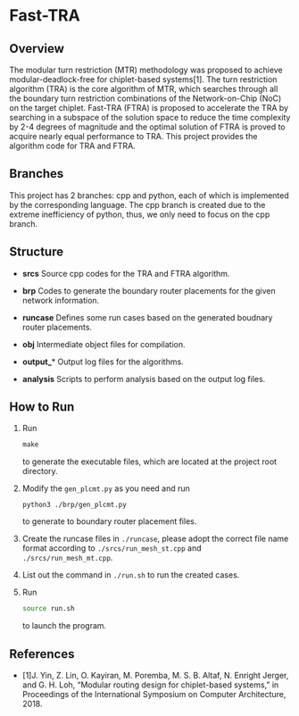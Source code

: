 # Fast-TRA

## Overview
The modular turn restriction (MTR) methodology was proposed to achieve modular-deadlock-free for chiplet-based systems[1]. The turn restriction algorithm (TRA) is the core algorithm of MTR, which searches through all the boundary turn restriction combinations of the Network-on-Chip (NoC) on the target chiplet. Fast-TRA (FTRA) is proposed to accelerate the TRA by searching in a subspace of the solution space to reduce the time complexity by 2-4 degrees of magnitude and the optimal solution of FTRA is proved to acquire nearly equal performance to TRA. This project provides the algorithm code for TRA and FTRA.

## Branches
This project has 2 branches: cpp and python, each of which is implemented by the corresponding language. The cpp branch is created due to the extreme inefficiency of python, thus, we only need to focus on the cpp branch.

## Structure

+ **srcs** Source cpp codes for the TRA and FTRA algorithm.

+ **brp** Codes to generate the boundary router placements for the given network information.

+ **runcase** Defines some run cases based on the generated boudnary router placements.

+ **obj** Intermediate object files for compilation.

+ **output_*** Output log files for the algorithms.

+ **analysis** Scripts to perform analysis based on the output log files.

## How to Run

1. Run

   ```makefile
   make
   ```

   to generate the executable files, which are located at the project root directory.
2. Modify the `gen_plcmt.py` as you need and run

   ```shell
   python3 ./brp/gen_plcmt.py
   ```

   to generate to boundary router  placement files.

3. Create the runcase files in `./runcase`, please adopt the correct file name format according to `./srcs/run_mesh_st.cpp` and `./srcs/run_mesh_mt.cpp`.

4. List out the command in `./run.sh` to run the created cases.

5. Run

   ```bash
   source run.sh
   ```

     to launch the program.

## References

+ [1]J. Yin, Z. Lin, O. Kayiran, M. Poremba, M. S. B. Altaf, N. Enright Jerger, and G. H. Loh, “Modular routing design for chiplet-based systems,” in Proceedings of the International Symposium on Computer Architecture, 2018.  